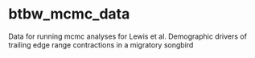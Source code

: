 # btbw_mcmc_data
Data for running mcmc analyses for Lewis et al. Demographic drivers of trailing edge range contractions in a migratory songbird
